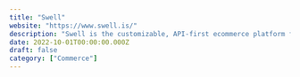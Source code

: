 ```yaml
---
title: "Swell"
website: "https://www.swell.is/"
description: "Swell is the customizable, API-first ecommerce platform for innovative brands, startups, and agencies."
date: 2022-10-01T00:00:00.000Z
draft: false
category: ["Commerce"]
---
```

